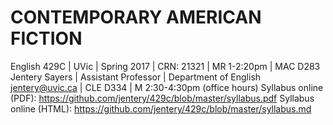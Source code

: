 # CONTEMPORARY AMERICAN FICTION 
English 429C | UVic | Spring 2017 | CRN: 21321 | MR 1-2:20pm | MAC D283
Jentery Sayers | Assistant Professor | Department of English 
jentery@uvic.ca | CLE D334 | M 2:30-4:30pm (office hours) 
Syllabus online (PDF): https://github.com/jentery/429c/blob/master/syllabus.pdf
Syllabus online (HTML): https://github.com/jentery/429c/blob/master/syllabus.md
